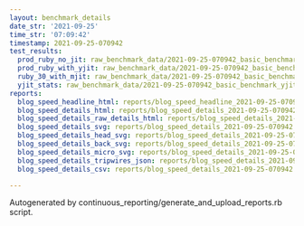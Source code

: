 ```yaml
---
layout: benchmark_details
date_str: '2021-09-25'
time_str: '07:09:42'
timestamp: 2021-09-25-070942
test_results:
  prod_ruby_no_jit: raw_benchmark_data/2021-09-25-070942_basic_benchmark_prod_ruby_no_jit.json
  prod_ruby_with_yjit: raw_benchmark_data/2021-09-25-070942_basic_benchmark_prod_ruby_with_yjit.json
  ruby_30_with_mjit: raw_benchmark_data/2021-09-25-070942_basic_benchmark_ruby_30_with_mjit.json
  yjit_stats: raw_benchmark_data/2021-09-25-070942_basic_benchmark_yjit_stats.json
reports:
  blog_speed_headline_html: reports/blog_speed_headline_2021-09-25-070942.html
  blog_speed_details_html: reports/blog_speed_details_2021-09-25-070942.html
  blog_speed_details_raw_details_html: reports/blog_speed_details_2021-09-25-070942.raw_details.html
  blog_speed_details_svg: reports/blog_speed_details_2021-09-25-070942.svg
  blog_speed_details_head_svg: reports/blog_speed_details_2021-09-25-070942.head.svg
  blog_speed_details_back_svg: reports/blog_speed_details_2021-09-25-070942.back.svg
  blog_speed_details_micro_svg: reports/blog_speed_details_2021-09-25-070942.micro.svg
  blog_speed_details_tripwires_json: reports/blog_speed_details_2021-09-25-070942.tripwires.json
  blog_speed_details_csv: reports/blog_speed_details_2021-09-25-070942.csv

---
```

Autogenerated by continuous_reporting/generate_and_upload_reports.rb script.
